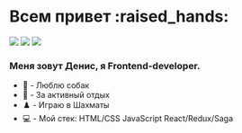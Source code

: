 <h1>Всем привет :raised_hands:</h1>



![](https://github-profile-summary-cards.vercel.app/api/cards/profile-details?username=denrybaakov&theme=github_dark)
![](https://github-profile-summary-cards.vercel.app/api/cards/productive-time?username=denrybaakov&theme=github_dark)
![](https://github-profile-summary-cards.vercel.app/api/cards/repos-per-language?username=denrybaakov&theme=github_dark)


 <h3>Меня зовут Денис, я Frontend-developer. </h3>
 
- :dog: - Люблю собак
- :mountain_bicyclist: - За активный отдых
- :chess_pawn: - Играю в Шахматы
- :computer: - Мой стек: HTML/CSS JavaScript React/Redux/Saga 
<!-- - :atom_symbol: -  React/Redux -->


<!-- [![Typing SVG](https://readme-typing-svg.herokuapp.com?color=%2340C463&size=28&duration=6004&multiline=true&width=500&height=90&lines=Hi+there%2C+my+name+is+Denis.+;I+am+a+frontend+developer.)](https://git.io/typing-svg) -->

